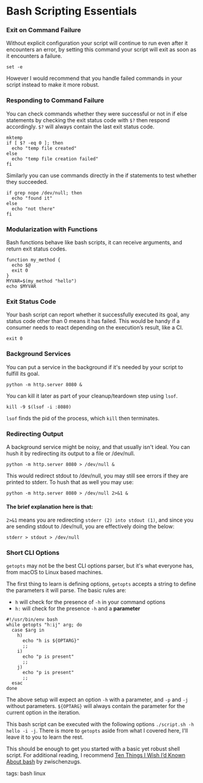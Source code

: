 # Bash Scripting Essentials

### Exit on Command Failure

Without explicit configuration your script will continue to run even after it encounters an error, by setting this command your script will exit as soon as it encounters a failure. 

```
set -e
```

However I would recommend that you handle failed commands in your script instead to make it more robust.

### Responding to Command Failure

You can check commands whether they were successful or not in if else statements by checking the exit status code with `$?` then respond accordingly. `$?` will always contain the last exit status code.

```
mktemp
if [ $? -eq 0 ]; then
  echo "temp file created"
else
  echo "temp file creation failed"
fi
```

Similarly you can use commands directly in the if statements to test whether they succeeded.

```
if grep nope /dev/null; then
  echo "found it"
else
  echo "not there"
fi
```

### Modularization with Functions

Bash functions behave like bash scripts, it can receive arguments, and return exit status codes.

```
function my_method {  
  echo $@
  exit 0
}
MYVAR=$(my_method "hello")
echo $MYVAR
```

### Exit Status Code

Your bash script can report whether it successfully executed its goal, any status code other than 0 means it has failed. This would be handy if a consumer needs to react depending on the execution’s result, like a CI. 

```
exit 0
```

### Background Services

You can put a service in the background if it's needed by your script to fulfill its goal. 

```
python -m http.server 8080 &
```

You can kill it later as part of your cleanup/teardown step using `lsof`.

```
kill -9 $(lsof -i :8080)
```

`lsof` finds the pid of the process, which `kill` then terminates.

### Redirecting Output

A background service might be noisy, and that usually isn't ideal. You can hush it by redirecting its output to a file or /dev/null.

```
python -m http.server 8080 > /dev/null &
```

This would redirect stdout to /dev/null, you may still see errors if they are printed to stderr. To hush that as well you may use:

```
python -m http.server 8080 > /dev/null 2>&1 &
```

#### The brief explanation here is that:
`2>&1` means you are redirecting `stderr (2) into stdout (1)`, and since you are sending stdout to /dev/null, you are effectively doing the below:

```
stderr > stdout > /dev/null
```

### Short CLI Options

`getopts` may not be the best CLI options parser, but it's what everyone has, from macOS to Linux based machines.

The first thing to learn is defining options, `getopts` accepts a string to define the parameters it will parse. The basic rules are: 

- `h` will check for the presence of `-h` in your command options
- `h:` will check for the presence `-h` and a **parameter**

```
#!/usr/bin/env bash
while getopts "h:ij" arg; do
  case $arg in
    h) 
      echo "h is ${OPTARG}"
      ;;
    i) 
      echo "p is present"
      ;;
    j) 
      echo "p is present"
      ;;
  esac
done
```

The above setup will expect an option `-h` with a parameter, and `-p` and `-j` without parameters. `${OPTARG}` will always contain the parameter for the current option in the iteration.

This bash script can be executed with the following options `./script.sh -h hello -i -j`. There is more to `getopts` aside from what I covered here, I'll leave it to you to learn the rest.

This should be enough to get you started with a basic yet robust shell script. For additional reading, I recommend [Ten Things I Wish I’d Known About bash](https://zwischenzugs.com/2018/01/06/ten-things-i-wish-id-known-about-bash/) by zwischenzugs.

tags: bash linux 